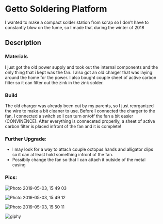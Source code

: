 # Getto Soldering Platform
I wanted to make a compact solder station from scrap so I don't have to constantly blow on the fume, so I made that during the winter of 2018

## Description

### Materials

I just got the old power supply and took out the internal components and the only thing that i kept was the fan. I also got an old charger that was laying around the home for the power. I also bought couple sheet of active carbon filter so it can filter out the zink in the zink solder.

### Build

The old charger was already been cut by my parents, so I just reorganized the wire to make a bit cleaner to use. Before I connected the charger to the fan, I connected a switch so I can turn on/off the fan a bit easier (CONVINENCE). After everything is conneceted properlly, a sheet of active carbon filter is placed infront of the fan and it is complete! 

### Further Upgrade:

- I may look for a way to attach couple octopus hands and alligator clips so it can at least hold something infront of the fan.
- Possibily change the fan so that I can attach it outside of the metal casing

### Pics:
![Photo 2019-05-03, 15 49 03](https://user-images.githubusercontent.com/46799843/57164835-55614880-6dc3-11e9-91c9-7af85402517b.jpg)

![Photo 2019-05-03, 15 49 12](https://user-images.githubusercontent.com/46799843/57164839-56927580-6dc3-11e9-9408-ab3f3abfd137.jpg)

![Photo 2019-05-03, 15 50 11](https://user-images.githubusercontent.com/46799843/57164841-572b0c00-6dc3-11e9-80d6-9b06604f9e89.jpg)

![giphy](https://user-images.githubusercontent.com/46799843/57165186-5fd01200-6dc4-11e9-94a2-caff6147d502.gif)
